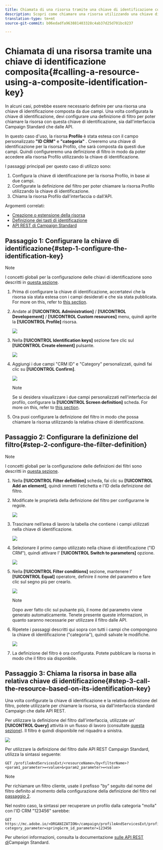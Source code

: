 ```yaml
---
title: Chiamata di una risorsa tramite una chiave di identificazione composita
description: Scopri come chiamare una risorsa utilizzando una chiave di identificazione composita
translation-type: tm+mt
source-git-commit: b06edadfa963881403328c4ab37d25d701bc8237

---
```



# Chiamata di una risorsa tramite una chiave di identificazione composita{#calling-a-resource-using-a-composite-identification-key}

In alcuni casi, potrebbe essere necessario definire per una risorsa una chiave di identificazione composta da due campi. Una volta configurata la chiave di identificazione, devi configurare una definizione di filtro per poter chiamare la risorsa con questa chiave di identificazione, sia dall'interfaccia Campaign Standard che dalle API.

In questo caso d'uso, la risorsa **Profilo** è stata estesa con il campo personalizzato **"ID CRM"** e **"categoria"** . Creeremo una chiave di identificazione per la risorsa Profilo, che sarà composta da questi due campi. Quindi configureremo una definizione di filtro in modo da poter accedere alla risorsa Profilo utilizzando la chiave di identificazione.

I passaggi principali per questo caso di utilizzo sono:

1. Configura la chiave di identificazione per la risorsa Profilo, in base ai due campi.
1. Configurate la definizione del filtro per poter chiamare la risorsa Profilo utilizzando la chiave di identificazione.
1. Chiama la risorsa Profilo dall'interfaccia o dall'API.

Argomenti correlati:

* [Creazione o estensione della risorsa](../../developing/using/creating-or-extending-the-resource.md)
* [Definizione dei tasti di identificazione](../../developing/using/configuring-the-resource-s-data-structure.md#defining-identification-keys)
* [API REST di Campaign Standard](../../api/using/about-campaign-standard-apis.md)

## Passaggio 1: Configurare la chiave di identificazione{#step-1-configure-the-identification-key}

>[!NOTE]
> I concetti globali per la configurazione delle chiavi di identificazione sono descritti in [questa sezione](../../developing/using/configuring-the-resource-s-data-structure.md#defining-identification-keys).

1. Prima di configurare la chiave di identificazione, accertatevi che la risorsa sia stata estesa con i campi desiderati e che sia stata pubblicata. For more on this, refer to [this section](../../developing/using/creating-or-extending-the-resource.md).

1. Andate al **[!UICONTROL Administration]** / **[!UICONTROL Developement]** / **[!UICONTROL Custom resources]** menu, quindi aprite la **[!UICONTROL Profile]** risorsa.

   ![](assets/uc_idkey1.png)

1. Nella **[!UICONTROL Identification keys]** sezione fare clic sul **[!UICONTROL Create element]** pulsante.

   ![](assets/uc_idkey2.png)

1. Aggiungi i due campi "CRM ID" e "Category" personalizzati, quindi fai clic su **[!UICONTROL Confirm]**.

   ![](assets/uc_idkey3.png)

   >[!NOTE]
   > Se si desidera visualizzare i due campi personalizzati nell'interfaccia del profilo, configurare la **[!UICONTROL Screen definition]** scheda. For more on this, refer to [this section](../../developing/using/configuring-the-screen-definition.md).

1. Ora puoi configurare la definizione del filtro in modo che possa chiamare la risorsa utilizzando la relativa chiave di identificazione.

## Passaggio 2: Configurare la definizione del filtro{#step-2-configure-the-filter-definition}

>[!NOTE]
> I concetti globali per la configurazione delle definizioni dei filtri sono descritti in [questa sezione](../../developing/using/configuring-filter-definition.md).

1. Nella **[!UICONTROL Filter definition]** scheda, fai clic su **[!UICONTROL Add an element]**, quindi immetti l'etichetta e l'ID della definizione del filtro.

1. Modificate le proprietà della definizione del filtro per configurarne le regole.

   ![](assets/uc_idkey4.png)

1. Trascinare nell’area di lavoro la tabella che contiene i campi utilizzati nella chiave di identificazione.

   ![](assets/uc_idkey5.png)

1. Selezionare il primo campo utilizzato nella chiave di identificazione ("ID CRM"), quindi attivare l' **[!UICONTROL Switch to parameters]** opzione.

   ![](assets/uc_idkey6.png)

1. Nella **[!UICONTROL Filter conditions]** sezione, mantenere l' **[!UICONTROL Equal]** operatore, definire il nome del parametro e fare clic sul segno più per crearlo.

   ![](assets/uc_idkey7.png)

   >[!NOTE]
   > Dopo aver fatto clic sul pulsante più, il nome del parametro viene generato automaticamente. Tenete presente queste informazioni, in quanto saranno necessarie per utilizzare il filtro dalle API.

1. Ripetete i passaggi descritti qui sopra con tutti i campi che compongono la chiave di identificazione ("categoria"), quindi salvate le modifiche.

   ![](assets/uc_idkey8.png)

1. La definizione del filtro è ora configurata. Potete pubblicare la risorsa in modo che il filtro sia disponibile.

## Passaggio 3: Chiama la risorsa in base alla relativa chiave di identificazione{#step-3-call-the-resource-based-on-its-identification-key}

Una volta configurate la chiave di identificazione e la relativa definizione del filtro, potete utilizzarle per chiamare la risorsa, sia dall'interfaccia standard Campaign che dalle API REST.

Per utilizzare la definizione del filtro dall'interfaccia, utilizzate un' **[!UICONTROL Query]** attività in un flusso di lavoro (consultate [questa sezione](../../automating/using/query.md)). Il filtro è quindi disponibile nel riquadro a sinistra.

![](assets/uc_idkey9.png)

Per utilizzare la definizione del filtro dalle API REST Campaign Standard, utilizza la sintassi seguente:

```
GET /profileAndServicesExt/<resourceName>/by<filterName>?<param1_parameter>=<value>&<param2_parameter>=<value>
```

>[!NOTE]
>Per richiamare un filtro cliente, usate il prefisso "by" seguito dal nome del filtro definito al momento della configurazione della definizione del filtro nel [passaggio 2](../../developing/using/uc-calling-resource-id-key.md#step-2-configure-the-filter-definition).

Nel nostro caso, la sintassi per recuperare un profilo dalla categoria "molla" con l'ID CRM "123456" sarebbe:

```
GET https://mc.adobe.io/<ORGANIZATION>/campaign/profileAndServicesExt/profile/byidentification_key?category_parameter=spring&crm_id_parameter=123456
```

Per ulteriori informazioni, consulta la documentazione [sulle API REST di](../../api/using/filtering.md)Campaign Standard.